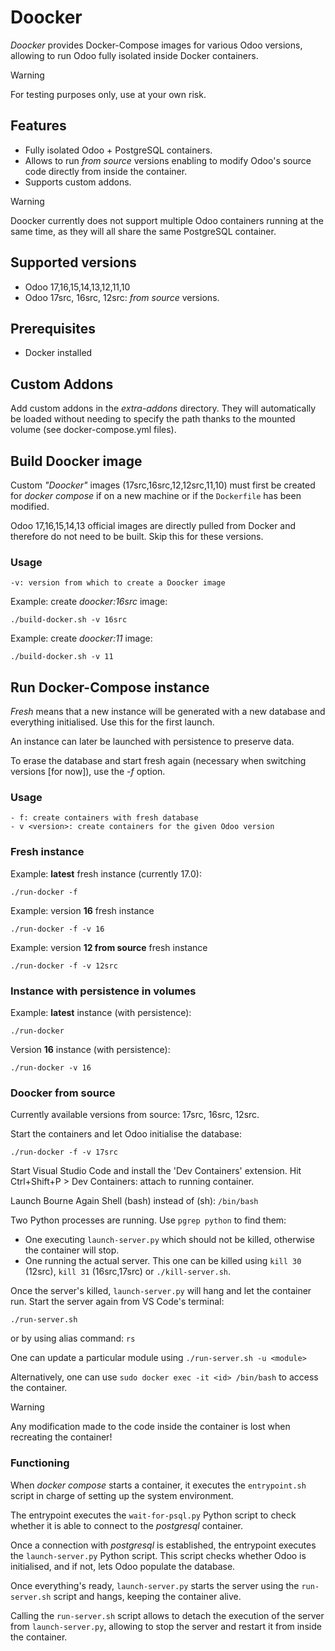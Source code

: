 # Doocker

_Doocker_ provides Docker-Compose images for various Odoo versions, allowing to run Odoo fully isolated inside Docker containers.

> [!WARNING]
> For testing purposes only, use at your own risk.




## Features
- Fully isolated Odoo + PostgreSQL containers.
- Allows to run _from source_ versions enabling to modify Odoo's source code directly from inside the container.
- Supports custom addons.

> [!WARNING]
> Doocker currently does not support multiple Odoo containers running at the same time, as they will all share the same PostgreSQL container. 

## Supported versions
 - Odoo 17,16,15,14,13,12,11,10
 - Odoo 17src, 16src, 12src: _from source_ versions.

## Prerequisites
-  Docker installed


## Custom Addons
Add custom addons in the _extra-addons_ directory. 
They will automatically be loaded without needing to specify the path thanks to the mounted volume (see docker-compose.yml files).


## Build Doocker image

Custom _"Doocker"_ images (17src,16src,12,12src,11,10) must first be created for _docker compose_ if on a new machine or if the `Dockerfile` has been modified. 

Odoo 17,16,15,14,13 official images are directly pulled from Docker and therefore do not need to be built. Skip this for these versions. 


### Usage

    -v: version from which to create a Doocker image

Example: create _doocker:16src_ image:

`./build-docker.sh -v 16src`

Example: create _doocker:11_ image:

`./build-docker.sh -v 11`



## Run Docker-Compose instance

_Fresh_ means that a new instance will be generated with a new database and everything initialised. Use this for the first launch. 

An instance can later be launched with persistence to preserve data.

To erase the database and start fresh again (necessary when switching versions [for now]), use the _-f_ option.

### Usage

    - f: create containers with fresh database
    - v <version>: create containers for the given Odoo version 

### Fresh instance

Example: **latest** fresh instance (currently 17.0):

`./run-docker -f`

Example: version **16** fresh instance

`./run-docker -f -v 16`

Example: version **12 from source** fresh instance

`./run-docker -f -v 12src`

### Instance with persistence in volumes

Example: **latest** instance (with persistence):

`./run-docker`

Version **16** instance (with persistence):

`./run-docker -v 16`


### Doocker from source

Currently available versions from source: 17src, 16src, 12src.

Start the containers and let Odoo initialise the database:

`./run-docker -f -v 17src`

Start Visual Studio Code and install the 'Dev Containers' extension.
Hit Ctrl+Shift+P > Dev Containers: attach to running container.

Launch Bourne Again Shell (bash) instead of (sh):
`/bin/bash`

Two Python processes are running. Use `pgrep python` to find them:
 - One executing `launch-server.py` which should not be killed, otherwise the container will stop.
 - One running the actual server. This one can be killed using `kill 30` (12src), `kill 31` (16src,17src) or `./kill-server.sh`.

Once the server's killed, `launch-server.py` will hang and let the container run.
Start the server again from VS Code's terminal:

`./run-server.sh`

or by using alias command: `rs`

One can update a particular module using `./run-server.sh -u <module>`

Alternatively, one can use `sudo docker exec -it <id> /bin/bash` to access the container.

> [!WARNING]
>  Any modification made to the code inside the container is lost when recreating the container!

### Functioning

When _docker compose_ starts a container, it executes the `entrypoint.sh` script in charge of setting up the system environment. 

The entrypoint executes the `wait-for-psql.py` Python script to check whether it is able to connect to the _postgresql_ container.

Once a connection with _postgresql_ is established, the entrypoint executes the `launch-server.py` Python script. This script checks whether Odoo is initialised, and if not, lets Odoo populate the database.

Once everything's ready, `launch-server.py` starts the server using the `run-server.sh` script and hangs, keeping the container alive. 

Calling the `run-server.sh` script allows to detach the execution of the server from `launch-server.py`, allowing to stop the server and restart it from inside the container. 







